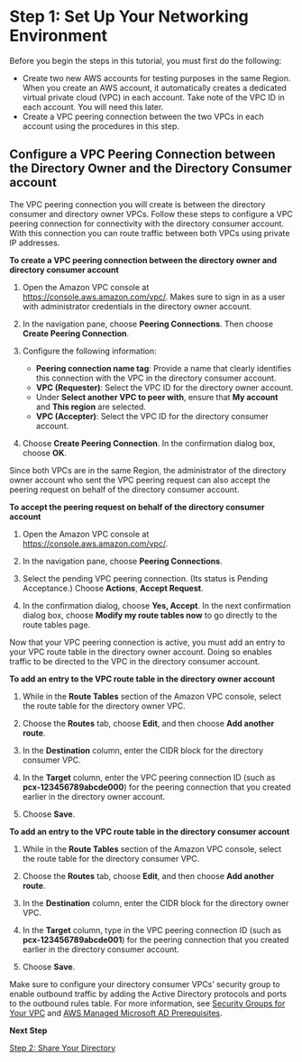 # Step 1: Set Up Your Networking Environment<a name="step1_setup_networking"></a>

Before you begin the steps in this tutorial, you must first do the following:
+ Create two new AWS accounts for testing purposes in the same Region\. When you create an AWS account, it automatically creates a dedicated virtual private cloud \(VPC\) in each account\. Take note of the VPC ID in each account\. You will need this later\.
+ Create a VPC peering connection between the two VPCs in each account using the procedures in this step\. 

## Configure a VPC Peering Connection between the Directory Owner and the Directory Consumer account<a name="step1_configure_owner_account_vpc"></a>

The VPC peering connection you will create is between the directory consumer and directory owner VPCs\. Follow these steps to configure a VPC peering connection for connectivity with the directory consumer account\. With this connection you can route traffic between both VPCs using private IP addresses\.

**To create a VPC peering connection between the directory owner and directory consumer account**

1. Open the Amazon VPC console at [https://console\.aws\.amazon\.com/vpc/](https://console.aws.amazon.com/vpc/)\. Makes sure to sign in as a user with administrator credentials in the directory owner account\.

1. In the navigation pane, choose **Peering Connections**\. Then choose **Create Peering Connection**\.

1. Configure the following information:
   + **Peering connection name tag**: Provide a name that clearly identifies this connection with the VPC in the directory consumer account\. 
   + **VPC \(Requester\)**: Select the VPC ID for the directory owner account\. 
   + Under **Select another VPC to peer with**, ensure that **My account** and **This region** are selected\.
   + **VPC \(Accepter\)**: Select the VPC ID for the directory consumer account\. 

1. Choose **Create Peering Connection**\. In the confirmation dialog box, choose **OK**\.

Since both VPCs are in the same Region, the administrator of the directory owner account who sent the VPC peering request can also accept the peering request on behalf of the directory consumer account\.

**To accept the peering request on behalf of the directory consumer account**

1. Open the Amazon VPC console at [https://console\.aws\.amazon\.com/vpc/](https://console.aws.amazon.com/vpc/)\. 

1. In the navigation pane, choose **Peering Connections**\.

1. Select the pending VPC peering connection\. \(Its status is Pending Acceptance\.\) Choose **Actions**, **Accept Request**\.

1. In the confirmation dialog, choose **Yes, Accept**\. In the next confirmation dialog box, choose **Modify my route tables now** to go directly to the route tables page\.

Now that your VPC peering connection is active, you must add an entry to your VPC route table in the directory owner account\. Doing so enables traffic to be directed to the VPC in the directory consumer account\.

**To add an entry to the VPC route table in the directory owner account**

1. While in the **Route Tables** section of the Amazon VPC console, select the route table for the directory owner VPC\.

1. Choose the **Routes** tab, choose **Edit**, and then choose **Add another route**\.

1. In the **Destination** column, enter the CIDR block for the directory consumer VPC\.

1. In the **Target** column, enter the VPC peering connection ID \(such as **pcx\-123456789abcde000**\) for the peering connection that you created earlier in the directory owner account\.

1. Choose **Save**\.

**To add an entry to the VPC route table in the directory consumer account**

1. While in the **Route Tables** section of the Amazon VPC console, select the route table for the directory consumer VPC\.

1. Choose the **Routes** tab, choose **Edit**, and then choose **Add another route**\.

1. In the **Destination** column, enter the CIDR block for the directory owner VPC\.

1. In the **Target** column, type in the VPC peering connection ID \(such as **pcx\-123456789abcde001**\) for the peering connection that you created earlier in the directory consumer account\.

1. Choose **Save**\.

Make sure to configure your directory consumer VPCs’ security group to enable outbound traffic by adding the Active Directory protocols and ports to the outbound rules table\. For more information, see [Security Groups for Your VPC](https://docs.aws.amazon.com/vpc/latest/userguide/VPC_SecurityGroups.html) and [AWS Managed Microsoft AD Prerequisites](https://docs.aws.amazon.com/directoryservice/latest/admin-guide/ms_ad_getting_started_prereqs.html)\.

**Next Step**

[Step 2: Share Your Directory](step2_share_directory.md)